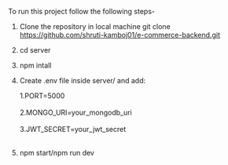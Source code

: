 To run this project follow the following steps-

1. Clone the repository in local machine git clone https://github.com/shruti-kamboj01/e-commerce-backend.git
2. cd server
3. npm intall
4. Create .env file inside server/ and add:

      1.PORT=5000<br></br>
      2.MONGO_URI=your_mongodb_uri<br></br>
      3.JWT_SECRET=your_jwt_secret<br></br>
6. npm start/npm run dev
